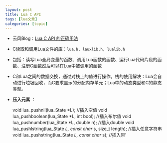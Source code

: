 ```yaml
---
layout: post
title: Lua C API 
tags: [lua文章]
categories: [topic]
---
```

  * 云风Blog：[Lua C API 的正确用法](http://blog.codingnow.com/2015/05/lua_c_api.html)
  * C读取和调用Lua文件的库：`lua.h, lauxlib.h, lualib.h`
  * 包括：读写Lua全局变量的函数、调用Lua函数的函数、运行Lua代码片段的函数、注册C函数然后可以在Lua中被调用的函数
  * C和Lua之间的数据交换，通过对栈上的值进行操作。栈的使用解决：Lua会自动进行垃圾回收，而C要求显示的分配内存单元；Lua中的动态类型和C的静态类型。
  * **压入元素** ：

    
    
    void lua_pushnil(lua_State *L);                                     //插入空值
    void lua_pushboolean(lua_State *L, int bool);                       //插入布尔值
    void lua_pushnumber(lua_State *L, double n);                        //插入double
    void lua_pushlstring(lua_State *L, const char* s, size_t length);   //插入任意字符串
    void lua_pushstring(lua_State *L, const char* s);                   //插入带'